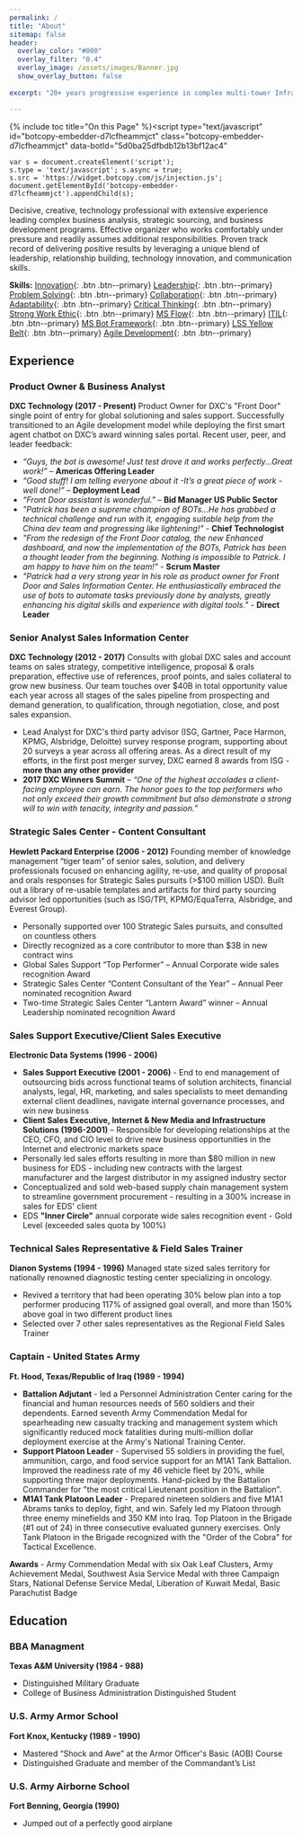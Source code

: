 ```yaml
---
permalink: /
title: "About"
sitemap: false
header:
  overlay_color: "#000"
  overlay_filter: "0.4"
  overlay_image: /assets/images/Banner.jpg
  show_overlay_button: false 
      
excerpt: "20+ years progressive experience in complex multi-tower Infrastructure Technology, Applications, and Business Process outsourcing sales, sales enablement, and knowledge management"

---
```

{% include toc title="On this Page" %}<script type="text/javascript"
    id="botcopy-embedder-d7lcfheammjct"
    class="botcopy-embedder-d7lcfheammjct" 
    data-botId="5d0ba25dfbdb12b13bf12ac4"
>
    var s = document.createElement('script'); 
    s.type = 'text/javascript'; s.async = true; 
    s.src = 'https://widget.botcopy.com/js/injection.js'; 
    document.getElementById('botcopy-embedder-d7lcfheammjct').appendChild(s);
</script>
Decisive, creative, technology professional with extensive experience leading complex business analysis, strategic sourcing, and business development programs. Effective organizer who works comfortably under pressure and readily assumes additional responsibilities. Proven track record of delivering positive results by leveraging a unique blend of leadership, relationship building, technology innovation, and communication skills.

**Skills:** [Innovation](){: .btn .btn--primary} [Leadership](){: .btn .btn--primary} [Problem Solving](){: .btn .btn--primary} [Collaboration](){: .btn .btn--primary} [Adaptability](){: .btn .btn--primary} [Critical Thinking](){: .btn .btn--primary} [Strong Work Ethic](){: .btn .btn--primary} [MS Flow](){: .btn .btn--primary} [ITIL](){: .btn .btn--primary} [MS Bot Framework](){: .btn .btn--primary} [LSS Yellow Belt](){: .btn .btn--primary} [Agile Development](){: .btn .btn--primary}

## Experience

### Product Owner & Business Analyst
**DXC Technology (2017 - Present)**
Product Owner for DXC's "Front Door" single point of entry for global solutioning and sales support. Successfully transitioned to an Agile development model while deploying the first smart agent chatbot on DXC’s award winning sales portal. Recent user, peer, and leader feedback: 
* *“Guys, the bot is awesome! Just test drove it and works perfectly...Great work!”* – **Americas Offering Leader**
* *“Good stuff! I am telling everyone about it -It’s a great piece of work -well done!”* – **Deployment Lead** 
* *“Front Door assistant is wonderful."* – **Bid Manager US Public Sector**
* *"Patrick has been a supreme champion of BOTs...He has grabbed a technical challenge and run with it, engaging suitable help from the China dev team and progressing like lightening!"* - **Chief Technologist** 
* *"From the redesign of the Front Door catalog, the new Enhanced dashboard, and now the implementation of the BOTs, Patrick has been a thought leader from the beginning. Nothing is impossible to Patrick. I am happy to have him on the team!"* - **Scrum Master**
* *"Patrick had a very strong year in his role as product owner for Front Door and Sales Information Center. He enthusiastically embraced the use of bots to automate tasks previously done by analysts, greatly enhancing his digital skills and experience with digital tools."* - **Direct Leader**

### Senior Analyst Sales Information Center
**DXC Technology (2012 - 2017)** 
Consults with global DXC sales and account teams on sales strategy, competitive intelligence, proposal & orals preparation, effective use of references, proof points, and sales collateral to grow new business. Our team touches over $40B in total opportunity value each year across all stages of the sales pipeline from prospecting and demand generation, to qualification, through negotiation, close, and post sales expansion.
* Lead Analyst for DXC's third party advisor (ISG, Gartner, Pace Harmon, KPMG, Alsbridge, Deloitte) survey response program, supporting about 20 surveys a year across all offering areas. As a direct result of my efforts, in the first post merger survey, DXC earned 8 awards from ISG - **more than any other provider**
* **2017 DXC Winners Summit** – *“One of the highest accolades a client-facing employee can earn. The honor goes to the top performers who not only exceed their growth commitment but also demonstrate a strong will to win with tenacity, integrity and passion.”*

### Strategic Sales Center - Content Consultant
**Hewlett Packard Enterprise (2006 - 2012)** 
Founding member of knowledge management “tiger team” of senior sales, solution, and delivery professionals focused on enhancing agility, re-use, and quality of proposal and orals responses for Strategic Sales pursuits (>$100 million USD). Built out a library of re-usable templates and artifacts for third party sourcing advisor led opportunities (such as ISG/TPI, KPMG/EquaTerra, Alsbridge, and Everest Group).  
*	Personally supported over 100 Strategic Sales pursuits, and consulted on countless others
*	Directly recognized as a core contributor to more than $3B in new contract wins
*	Global Sales Support “Top Performer” – Annual Corporate wide sales recognition Award
*	Strategic Sales Center “Content Consultant of the Year” – Annual Peer nominated recognition Award
*	Two-time Strategic Sales Center “Lantern Award” winner – Annual Leadership nominated recognition Award

### Sales Support Executive/Client Sales Executive
**Electronic Data Systems (1996 - 2006)**
* **Sales Support Executive (2001 - 2006)** - End to end management of outsourcing bids across functional teams of solution architects, financial analysts, legal, HR, marketing, and sales specialists to meet demanding external client deadlines, navigate internal governance processes, and win new business
* **Client Sales Executive, Internet & New Media and Infrastructure Solutions (1996-2001)** – Responsible for developing relationships at the CEO, CFO, and CIO level to drive new business opportunities in the Internet and electronic markets space
*	Personally led sales efforts resulting in more than $80 million in new business for EDS - including new contracts with the largest manufacturer and the largest distributor in my assigned industry sector
*	Conceptualized and sold web-based supply chain management system to streamline government procurement - resulting in a 300% increase in sales for EDS' client
*	EDS **"Inner Circle"** annual corporate wide sales recognition event - Gold Level (exceeded sales quota by 100%) 

### Technical Sales Representative & Field Sales Trainer
**Dianon Systems (1994 - 1996)**
Managed state sized sales territory for nationally renowned diagnostic testing center specializing in oncology. 
*	Revived a territory that had been operating 30% below plan into a top performer producing 117% of assigned goal overall, and more than 150% above goal in two different product lines
*	Selected over 7 other sales representatives as the Regional Field Sales Trainer

### Captain - United States Army 
**Ft. Hood, Texas/Republic of Iraq (1989 - 1994)**
* **Battalion Adjutant** - led a Personnel Administration Center caring for the financial and human resources needs of 560 soldiers and their dependents. Earned seventh Army Commendation Medal for spearheading new casualty tracking and management system which significantly reduced mock fatalities during multi-million dollar deployment exercise at the Army's National Training Center.
* **Support Platoon Leader** - Supervised 55 soldiers in providing the fuel, ammunition, cargo, and food service support for an M1A1 Tank Battalion. Improved the readiness rate of my 46 vehicle fleet by 20%, while supporting three major deployments. Hand-picked by the Battalion Commander for "the most critical Lieutenant position in the Battalion".
* **M1A1 Tank Platoon Leader** - Prepared nineteen soldiers and five M1A1 Abrams tanks to deploy, fight, and win. Safely led my Platoon through three enemy minefields and 350 KM into Iraq. Top Platoon in the Brigade (#1 out of 24) in three consecutive evaluated gunnery exercises. Only Tank Platoon in the Brigade recognized with the "Order of the Cobra" for Tactical Excellence.

**Awards** - Army Commendation Medal with six Oak Leaf Clusters, Army Achievement Medal, Southwest Asia Service Medal with three Campaign Stars, National Defense Service Medal, Liberation of Kuwait Medal, Basic Parachutist Badge

## Education

### BBA Managment
**Texas A&M University (1984 - 988)**
*	Distinguished Military Graduate
*	College of Business Administration Distinguished Student

### U.S. Army Armor School
**Fort Knox, Kentucky (1989 - 1990)**
*	Mastered “Shock and Awe” at the Armor Officer's Basic (AOB) Course
* Distinguished Graduate and member of the Commandant’s List

### U.S. Army Airborne School
**Fort Benning, Georgia (1990)**
*	Jumped out of a perfectly good airplane

